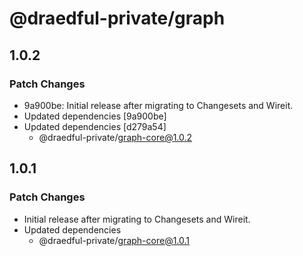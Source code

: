 # @draedful-private/graph

## 1.0.2

### Patch Changes

- 9a900be: Initial release after migrating to Changesets and Wireit.
- Updated dependencies [9a900be]
- Updated dependencies [d279a54]
  - @draedful-private/graph-core@1.0.2

## 1.0.1

### Patch Changes

- Initial release after migrating to Changesets and Wireit.
- Updated dependencies
  - @draedful-private/graph-core@1.0.1
